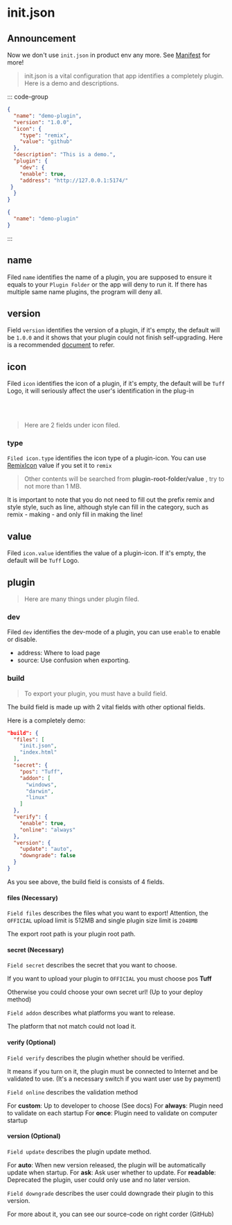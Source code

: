 # init.json

## Announcement

Now we don't use `init.json` in product env any more.
See [Manifest](./manifest.md) for more!

> init.json is a vital configuration that app identifies a completely plugin.
> Here is a demo and descriptions.

::: code-group

``` JSON [Whole]
{
  "name": "demo-plugin",
  "version": "1.0.0",
  "icon": {
    "type": "remix",
    "value": "github"
  },
  "description": "This is a demo.",
  "plugin": {
    "dev": {
    "enable": true,
    "address": "http://127.0.0.1:5174/"
 }
  }
}
```

``` JSON [Simplified]
{
  "name": "demo-plugin"
}
```

:::

## name

Filed `name` identifies the name of a plugin, you are supposed to ensure it equals to your `Plugin Folder` or the app will deny to run it.
If there has multiple same name plugins, the program will deny all.

## version <Badge type="info" text="Optional" /> <Badge type="warning" text="Supposed" />

Field `version` identifies the version of a plugin, if it's empty, the default will be `1.0.0` and it shows that your plugin could not finish self-upgrading.
Here is a recommended [document](https://semver.org/) to refer.

## icon <Badge type="info" text="OPTIONAL" /> <Badge type="warning" text="Supposed" />

Filed `icon` identifies the icon of a plugin, if it's empty, the default will be `Tuff` Logo, it will seriously affect the user's identification in the plug-in

<br />
<br />

> Here are 2 fields under icon filed.

### type <Badge type="info" text="OPTIONAL" />

`Filed icon.type` identifies the icon type of a plugin-icon. You can use [RemixIcon](https://remixicon.com/) value if you set it to `remix`

> Other contents will be searched from **plugin-root-folder/value** , try to not more than 1 MB.

It is important to note that you do not need to fill out the prefix remix and style style, such as line, although style can fill in the category, such as remix - making - and only fill in making the line!

## value <Badge type="info" text="OPTIONAL" /> <Badge type="warning" text="Supposed" />

Filed `icon.value` identifies the value of a plugin-icon. If it's empty, the default will be `Tuff` Logo.

## plugin <Badge type="info" text="OPTIONAL" />

> Here are many things under plugin filed.

### dev <Badge type="danger" text="Beta" />

Filed `dev` identifies the dev-mode of a plugin, you can use `enable` to enable or disable.

- address: Where to load page
- source: Use confusion when exporting. <Badge type="danger" text="Beta" />

### build

> To export your plugin, you must have a build field.

The build field is made up with 2 vital fields with other optional fields.

Here is a completely demo:

``` JSON
"build": {
  "files": [
    "init.json",
    "index.html"
  ],
  "secret": {
    "pos": "Tuff",
    "addon": [
      "windows",
      "darwin",
      "linux"
    ]
  },
  "verify": {
    "enable": true,
    "online": "always"
  },
  "version": {
    "update": "auto",
    "downgrade": false
  }
}
```

As you see above, the build field is consists of 4 fields.

#### files (Necessary)

`Field files` describes the files what you want to export!
Attention, the `OFFICIAL` upload limit is 512MB and single plugin size limit is `2048MB`

The export root path is your plugin root path.

#### secret (Necessary)

`Field secret` describes the secret that you want to choose.

If you want to upload your plugin to `OFFICIAL` you must choose pos **Tuff**

Otherwise you could choose your own secret url! (Up to your deploy method)

`Field addon` describes what platforms you want to release.

The platform that not match could not load it.

#### verify (Optional)

`Field verify` describes the plugin whether should be verified.

It means if you turn on it, the plugin must be connected to Internet and be validated to use.
(It's a necessary switch if you want user use by payment)

`Field online` describes the validation method

For **custom**: Up to developer to choose (See docs)
For **always**: Plugin need to validate on each startup
For **once**: Plugin need to validate on computer startup

#### version (Optional)

`Field update` describes the plugin update method.

For **auto**: When new version released, the plugin will be automatically update when startup.
For **ask**: Ask user whether to update.
For **readable**: Deprecated the plugin, user could only use and no later version.

`Field downgrade` describes the user could downgrade their plugin to this version.

For more about it, you can see our source-code on right corder (GitHub)
